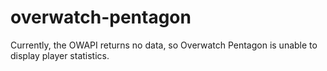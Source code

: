 # overwatch-pentagon
Currently, the OWAPI returns no data, so Overwatch Pentagon is unable to display player statistics.
